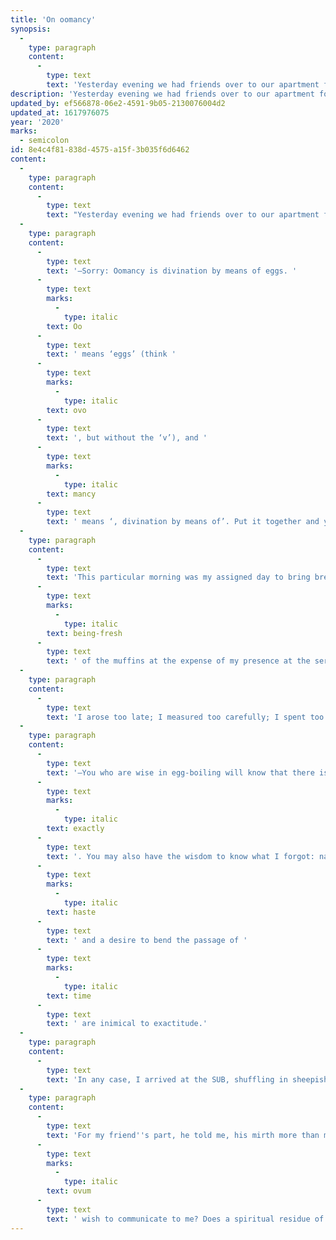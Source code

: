 ```yaml
---
title: 'On oomancy'
synopsis:
  -
    type: paragraph
    content:
      -
        type: text
        text: 'Yesterday evening we had friends over to our apartment for our weekly oomancy session. As I was sweeping the floor in anticipation of their arrival, I reflected upon the first time I tried my hand at oomancy.'
description: 'Yesterday evening we had friends over to our apartment for our weekly oomancy session. As I was sweeping the floor in anticipation of their arrival, I reflected upon the first time I tried my hand at oomancy.'
updated_by: ef566878-06e2-4591-9b05-2130076004d2
updated_at: 1617976075
year: '2020'
marks:
  - semicolon
id: 8e4c4f81-838d-4575-a15f-3b035f6d6462
content:
  -
    type: paragraph
    content:
      -
        type: text
        text: "Yesterday evening we had friends over to our apartment for our weekly oomancy session. As I was sweeping the floor in anticipation of their arrival, I reflected upon the first time I tried my hand at oomancy.\_Or perhaps, I muse, oomancy tried its hand at me: I had not intended to use the eggs for divination, but does it not in retrospect seem possible—even likely—that divination took place?"
  -
    type: paragraph
    content:
      -
        type: text
        text: '—Sorry: Oomancy is divination by means of eggs. '
      -
        type: text
        marks:
          -
            type: italic
        text: Oo
      -
        type: text
        text: ' means ‘eggs’ (think '
      -
        type: text
        marks:
          -
            type: italic
        text: ovo
      -
        type: text
        text: ', but without the ‘v’), and '
      -
        type: text
        marks:
          -
            type: italic
        text: mancy
      -
        type: text
        text: ' means ‘, divination by means of’. Put it together and you have ‘eggs, divination by means of’. I didn''t know this either until about two weeks ago.'
  -
    type: paragraph
    content:
      -
        type: text
        text: 'This particular morning was my assigned day to bring breakfast to share after the small religious service that took place in the Student Union Building early on Wednesday mornings, which I was accustomed to attend intermittently. I had decided to bring a variation on my family''s traditional weekend breakfast: fresh blueberry muffins and medium-boiled eggs. Unfortunately, I insisted upon the '
      -
        type: text
        marks:
          -
            type: italic
        text: being-fresh
      -
        type: text
        text: ' of the muffins at the expense of my presence at the service: that is, I baked them the morning of, rather than (as would have been sensible) the night before.'
  -
    type: paragraph
    content:
      -
        type: text
        text: 'I arose too late; I measured too carefully; I spent too long whisking the eggs; the hour to leave for the service passed me by. I said to myself, “No matter! I shall move with haste and outstrip the passage of the minutes!” Of course the passage of the minutes was indifferent to my haste.'
  -
    type: paragraph
    content:
      -
        type: text
        text: '—You who are wise in egg-boiling will know that there is no way to test whether the eggs are done (without cracking the egg open and thereby destroying the integrity of the boiled-egg experience): the only way to cook them the way you want to is to time them '
      -
        type: text
        marks:
          -
            type: italic
        text: exactly
      -
        type: text
        text: '. You may also have the wisdom to know what I forgot: namely that a compulsive '
      -
        type: text
        marks:
          -
            type: italic
        text: haste
      -
        type: text
        text: ' and a desire to bend the passage of '
      -
        type: text
        marks:
          -
            type: italic
        text: time
      -
        type: text
        text: ' are inimical to exactitude.'
  -
    type: paragraph
    content:
      -
        type: text
        text: 'In any case, I arrived at the SUB, shuffling in sheepishly to the room shortly after the service had ended, and set my out breakfast-cargo on the table. Upon seeing the eggs, my friend remarked that I had brought no implements with which to crack them: I, to whom, although sympathetic towards this point, it would never had occurred to bring utensils for that purpose, could think of no course of action but to demonstrate my family’s traditional method of egg-cracking, namely, knocking the egg firmly against the forehead:—and smashed the runny, undercooked egg all over my face.'
  -
    type: paragraph
    content:
      -
        type: text
        text: 'For my friend''s part, he told me, his mirth more than made up for the loss of the eggs. As for me, I was embarrassed and bemused, and ascribed to the episode no more significance than as a lesson to hallow the timing of boiling eggs. Now, though, I am inclined to wonder: what mystical meaning did this '
      -
        type: text
        marks:
          -
            type: italic
        text: ovum
      -
        type: text
        text: ' wish to communicate to me? Does a spiritual residue of its yolk still reside upon my forehead? What might the science of oomancy have to say about this event? Will I ever see clearly its true signification?'
---
```

